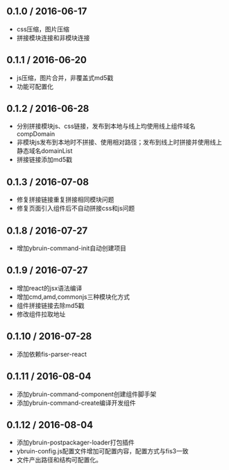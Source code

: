0.1.0 / 2016-06-17
------------------

* css压缩，图片压缩
* 拼接模块连接和非模块连接


0.1.1 / 2016-06-20
------------------

* js压缩，图片合并，非覆盖式md5戳
* 功能可配置化


0.1.2 / 2016-06-28
------------------

* 分别拼接模块js、css链接，发布到本地与线上均使用线上组件域名compDomain
* 非模块js发布到本地时不拼接、使用相对路径；发布到线上时拼接并使用线上静态域名domainList
* 拼接链接添加md5戳


0.1.3 / 2016-07-08
------------------

* 修复拼接链接重复拼接相同模块问题
* 修复页面引入组件后不自动拼接css和js问题


0.1.8 / 2016-07-27
------------------

* 增加ybruin-command-init自动创建项目


0.1.9 / 2016-07-27
------------------

* 增加react的jsx语法编译
* 增加cmd,amd,commonjs三种模块化方式
* 组件拼接链接去除md5戳
* 修改组件拉取地址

0.1.10 / 2016-07-28
------------------

* 添加依赖fis-parser-react


0.1.11 / 2016-08-04
-------------------

* 添加ybruin-command-component创建组件脚手架
* 添加ybruin-command-create编译开发组件


0.1.12 / 2016-08-04
-------------------

* 添加ybruin-postpackager-loader打包插件
* ybruin-config.js配置文件增加可配置内容，配置方式与fis3一致
* 文件产出路径和结构可配置化。



